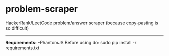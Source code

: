 # problem-scraper
HackerRank/LeetCode problem/answer scraper
(because copy-pasting is so difficult)
***
**Requirements:**
-PhantomJS
Before using do:
sudo pip install -r requirements.txt

